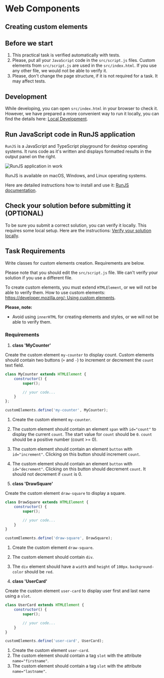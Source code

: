 # Web Components

## Creating custom elements

## Before we start

1. This practical task is verified automatically with tests. 
2. Please, put all your `JavaScript` code in the `src/script.js` files. Custom elements from `src/script.js` are used in the `src/index.html`. If you use any other file, we would not be able to verify it.
3. Please, don't change the page structure, if it is not required for a task. It may affect tests.

## Development

While developing, you can open `src/index.html` in your browser to check it. However, we have prepared a more convenient way to run it locally, you can find the details here: [Local Development](https://gitlab.com/gap-bs-front-end-autocode-documents/autocode-documents/-/blob/main/docs/LocalDevelopment.md).

## Run JavaScript code in RunJS application

`RunJS` is a JavaScript and TypeScript playground for desktop operating systems. It runs code as it's written and displays formatted results in the output panel on the right.

![RunJS application in work](https://gitlab.com/gap-bs-front-end-autocode-documents/autocode-documents/-/raw/main/images/runjs-intro.png)

RunJS is available on macOS, Windows, and Linux operating systems.

Here are detailed instructions how to install and use it: [RunJS documentation](https://runjs.app/docs).

## Check your solution before submitting it (OPTIONAL)
To be sure you submit a correct solution, you can verify it locally. This requires some local setup. Here are the instructions: [Verify your solution locally](https://gitlab.com/gap-bs-front-end-autocode-documents/autocode-documents/-/blob/main/docs/VerifySolutionLocally.md).

## Task Requirements

Write classes for custom elements creation. Requirements are below.

Please note that you should edit the `src/script.js` file. We can't verify your solution if you use a different file.

To create custom elements, you must extend `HTMLElement`, or we will not be able to verify them. How to use custom elements: [https://developer.mozilla.org/: Using custom elements](https://developer.mozilla.org/en-US/docs/Web/API/Web_components/Using_custom_elements).

**Please, note:**
- Avoid using `innerHTML` for creating elements and styles, or we will not be able to verify them.

### Requirements

1. **class 'MyCounter'**

Create the custom element `my-counter` to display count. Custom elements should contain two buttons (`+` and `-`) to increment or decrement the `count` text field.

```js
class MyCounter extends HTMLElement {
	constructor() {
		super();

		// your code...
	}
};

customElements.define('my-counter', MyCounter);
````
1. Create the custom element `my-counter`.
2. The custom element should contain an element `span` with `id="count"` to display the current `count`. The start value for `count` should be `0`. `count` should be a positive number (count >= 0).
3. The custom element should contain an element `button` with `id="increment"`. Clicking on this button should increment `count`.
4. The custom element should contain an element `button` with `id="decrement"`. Clicking on this button should decrement `count`. It should not decrement if `count` is 0.


2. **class 'DrawSquare'**

Create the custom element `draw-square` to display a square.
```js
class DrawSquare extends HTMLElement {
	constructor() {
		super();

		// your code...
	}
}

customElements.define('draw-square', DrawSquare);
```
1. Create the custom element `draw-square`.
2. The custom element should contain `div`.
3. The `div` element should have a `width` and `height` of `100px`. `background-color` should be `red`.


3. **class 'UserCard'**

Create the custom element `user-card` to display user first and last name using a `slot`.

```js
class UserCard extends HTMLElement {
	constructor() {
		super();

		// your code...
	}
}

customElements.define('user-card', UserCard);
```
1. Create the custom element `user-card`.
2. The custom element should contain a tag `slot` with the attribute `name="firstname"`.
3. The custom element should contain a tag `slot` with the attribute `name="lastname"`.

